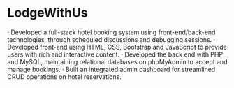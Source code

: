 # LodgeWithUs
· Developed a full-stack hotel booking system using front-end/back-end technologies, through scheduled discussions and debugging sessions.
· Developed front-end using HTML, CSS, Bootstrap and JavaScript to provide users with rich and interactive content.
· Developed the back end with PHP and MySQL, maintaining relational databases on phpMyAdmin to accept and manage
bookings.
· Built an integrated admin dashboard for streamlined CRUD operations on hotel reservations.
